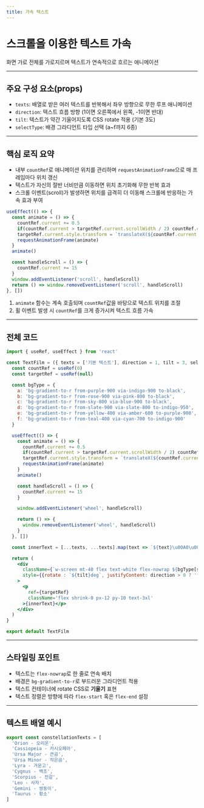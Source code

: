 ```yaml
---
title: 가속 텍스트
---
```


# 스크롤을 이용한 텍스트 가속
화면 가로 전체를 가로지르며 텍스트가 연속적으로 흐르는 애니메이션 

---

## 주요 구성 요소(props)
* `texts`: 배열로 받은 여러 텍스트를 반복해서 좌우 방향으로 무한 루프 애니메이션
* `direction`: 텍스트 흐름 방향 (1이면 오른쪽에서 왼쪽, -1이면 반대)
* `tilt`: 텍스트가 약간 기울어지도록 CSS rotate 적용 (기본 3도)
* `selectType`: 배경 그라디언트 타입 선택 (a~f까지 6종)

---

## 핵심 로직 요약
* 내부 `countRef`로 애니메이션 위치를 관리하며 `requestAnimationFrame`으로 매 프레임마다 위치 갱신
* 텍스트가 자신의 절반 너비만큼 이동하면 위치 초기화해 무한 반복 효과
* 스크롤 이벤트(scroll)가 발생하면 위치를 급격히 더 이동해 스크롤에 반응하는 가속 효과 부여

```js
useEffect(() => {
  const animate = () => {
    countRef.current += 0.5
    if(countRef.current > targetRef.current.scrollWidth / 2) countRef.current = 0
    targetRef.current.style.transform = `translateX(${countRef.current * direction}px)`
    requestAnimationFrame(animate)
  }
  animate()

  const handleScroll = () => {
    countRef.current += 15
  }
  window.addEventListener('scroll', handleScroll)
  return () => window.removeEventListener('scroll', handleScroll)
}, [])
```
1. `animate` 함수는 계속 호출되며 `countRef`값을 바탕으로 텍스트 위치를 조절
2. 휠 이벤트 발생 시 `countRef`를 크게 증가시켜 텍스트 흐름 가속

---

## 전체 코드

```jsx
import { useRef, useEffect } from 'react'

const TextFilm = ({ texts = ['기본 텍스트'], direction = 1, tilt = 3, selectType="a" }) => {
  const countRef = useRef(0)
  const targetRef = useRef(null)

  const bgType = {
    a: 'bg-gradient-to-r from-purple-900 via-indigo-900 to-black',
    b: 'bg-gradient-to-r from-rose-900 via-pink-800 to-black',
    c: 'bg-gradient-to-r from-sky-800 via-blue-900 to-black',
    d: 'bg-gradient-to-r from-slate-900 via-slate-800 to-indigo-950',
    e: 'bg-gradient-to-r from-yellow-400 via-amber-600 to-purple-900',
    f: 'bg-gradient-to-r from-teal-400 via-cyan-700 to-indigo-900'
  }

  useEffect(() => {
    const animate = () => {
      countRef.current += 0.5
      if(countRef.current > targetRef.current.scrollWidth / 2) countRef.current = 0
      targetRef.current.style.transform = `translateX(${countRef.current * direction}px)` // right
      requestAnimationFrame(animate)
    }
    animate()

    const handleScroll = () => {
      countRef.current += 15
    }

    window.addEventListener('wheel', handleScroll)

    return () => {
      window.removeEventListener('wheel', handleScroll)
    }
  }, [])

  const innerText = [...texts, ...texts].map(text => `${text}\u00A0\u00A0\u00A0\u00A0`).join('')

  return (
    <div 
      className={`w-screen mt-40 flex text-white flex-nowrap ${bgType[selectType]}`}
      style={{rotate : `${tilt}deg`, justifyContent: direction > 0 ? 'flex-end' : 'flex-start'}}
    >
      <p 
        ref={targetRef}
        className='flex shrink-0 px-12 py-10 text-3xl'
      >{innerText}</p>
    </div>
  )
}

export default TextFilm
```

---

## 스타일링 포인트
* 텍스트는 `flex-nowrap`로 한 줄로 연속 배치
* 배경은 `bg-gradient-to-r`로 부드러운 그라디언트 적용
* 텍스트 컨테이너에 rotate CSS로 **기울기** 표현
* 텍스트 정렬은 방향에 따라 `flex-start` 혹은 `flex-end` 설정

---

## 텍스트 배열 예시

```js
export const constellationTexts = [
  'Orion - 오리온',
  'Cassiopeia - 카시오페아',
  'Ursa Major - 큰곰',
  'Ursa Minor - 작은곰',
  'Lyra - 거문고',
  'Cygnus - 백조',
  'Scorpius - 전갈',
  'Leo - 사자',
  'Gemini - 쌍둥이',
  'Taurus - 황소'
]
```